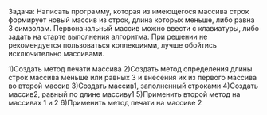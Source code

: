 Задача: Написать программу, которая из имеющегося массива строк формирует новый массив из строк, длина которых меньше, либо равна 3 символам. Первоначальный массив можно ввести с клавиатуры, либо задать на старте выполнения алгоритма. При решении не рекомендуется пользоваться коллекциями, лучше обойтись исключительно массивами.

1)Создать метод печати массива
2)Создать метод определения длины строк массива меньше или равных 3 и внесения их из первого массива во второй массив
3)Создать массив1, заполненный строками
4)Создать массив2, равный по длине массиву1
5)Применить второй метод на массивах 1 и 2
6)Применить метод печати на массиве 2